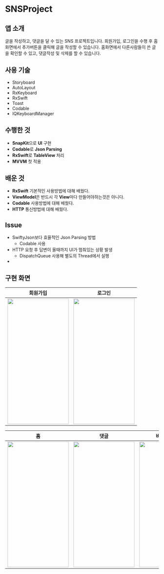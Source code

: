 # SNSProject

## 앱 소개

글을 작성하고, 댓글을 달 수 있는 SNS 프로젝트입니다. 회원가입, 로그인을 수행 후 홈화면에서 추가버튼을 클릭해 글을 작성할 수 있습니다. 홈화면에서 다른사람들이 쓴 글을 확인할 수 있고, 댓글작성 및 삭제를 할 수 있습니다.

## 사용 기술

- Storyboard
- AutoLayout
- RxKeyboard
- RxSwift
- Toast
- Codable
- IQKeyboardManager

## 수행한 것

- **SnapKit**으로 **UI** 구현
- **Codable**로 **Json Parsing**
- **RxSwift**로 **TableView** 처리
- **MVVM** 첫 적용

## 배운 것

- **RxSwift** 기본적인 사용방법에 대해 배웠다.
- **ViewModel**은 반드시 각 **View**마다 만들어야하는것은 아니다.
- **Codable** 사용방법에 대해 배웠다.
- **HTTP** 통신방법에 대해 배웠다.

## Issue
- SwiftyJson보다 효율적인 Json Parsing 방법
    - Codable 사용
- HTTP 요청 후 답변이 올때까지 UI가 멈춰있는 상황 발생
    - DispatchQueue 사용해 별도의 Thread에서 실행
- 

## 구현 화면
|회원가입|로그인|
|------|----|
|<img src="https://user-images.githubusercontent.com/26789278/163793069-c8c6eb4d-c196-459a-a4cd-c7c2b51e3bc0.png"  width="200" height="410">|<img src="https://user-images.githubusercontent.com/26789278/163793067-cc65e616-1733-4d9b-b3a0-2e2572ff67e4.png"  width="200" height="410">|

|홈|댓글|비밀번호 변경|
|-|---|----------|
|<img src="https://user-images.githubusercontent.com/26789278/163793061-7a5333d5-bedc-4953-a806-6cc0d033c215.png"  width="200" height="410">|<img src="https://user-images.githubusercontent.com/26789278/163793051-882f6762-0a3a-45f3-a801-3c2b6353b9f2.png"  width="200" height="410">|<img src="https://user-images.githubusercontent.com/26789278/163793039-d93782b5-9e41-4033-b5a9-c2d050c2bf77.png"  width="200" height="410">|
